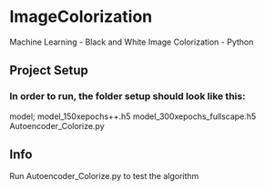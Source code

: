 # ImageColorization
Machine Learning - Black and White Image Colorization - Python

## Project Setup 
### In order to run, the folder setup should look like this:
model;
  model_150xepochs++.h5 
  model_300xepochs_fullscape.h5 
Autoencoder_Colorize.py

## Info
Run Autoencoder_Colorize.py to test the algorithm
